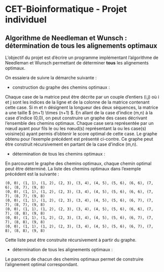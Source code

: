 # CET-Bioinformatique - Projet individuel

  
<p align="justify">
  
  ## Algorithme de Needleman et Wunsch : détermination de tous les alignements optimaux
  
</p>

L’objectif du projet est d’écrire un programme implémentant l’algorithme de Needleman et Wunsch permettant de déterminer **tous** les alignements optimaux.

On essaiera de suivre la démarche suivante :

- construction du graphe des chemins optimaux : 

Chaque case de la matrice peut être décrite par un couple d’entiers (i,j) où i et j sont les indices de la ligne et de la colonne de la matrice contenant cette case.
Si m et n désignent la longueur des deux séquences, la matrice a une taille $ (m+1) \times (n+1) $. En allant de la case d’indice (m,n) à la case d’indice (0,0), on peut construire 
un graphe des cases décrivant l’ensemble des chemins optimaux. Chaque case sera représentée par un nœud ayant pour fils le ou les nœud(s) représentant la ou les case(s) 
voisine(s) ayant permis d’obtenir le score optimal de cette case. Le graphe obtenu pour l’exemple précédent est présenté ci-contre. 
Ce graphe peut être construit récursivement en partant de la case d’indice (m,n).

- détermination de tous les chemins optimaux :

En parcourant le graphe des chemins optimaux, chaque chemin optimal peut être déterminé. La liste des chemins optimaux dans l’exemple précédent est la suivante :

```
(0, 0), (1, 1), (1, 2), (2, 3), (3, 4), (4, 5), (5, 6), (6, 6), (7, 6), (8, 7), (9, 8)
(0, 0), (1, 1), (1, 2), (2, 3), (3, 4), (4, 5), (5, 6), (6, 6), (7, 7), (8, 7), (9, 8)
(0, 0), (1, 1), (1, 2), (2, 3), (3, 4), (4, 5), (5, 6), (6, 7), (7, 7), (8, 7), (9, 8)
(0, 0), (1, 1), (1, 2), (2, 3), (3, 4), (4, 5), (5, 6), (6, 6), (7, 7), (8, 8), (9, 8)
(0, 0), (1, 1), (1, 2), (2, 3), (3, 4), (4, 5), (5, 6), (6, 7), (7, 7), (8, 8), (9, 8)
(0, 0), (1, 1), (1, 2), (2, 3), (3, 4), (4, 5), (5, 6), (6, 7), (7, 8), (8, 8), (9, 8)
```

Cette liste peut être construite récursivement à partir du graphe.

- détermination de tous les alignements optimaux : 

Le parcours de chacun des chemins optimaux permet de construire l’alignement optimal correspondant.
